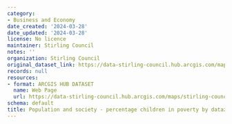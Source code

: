 ```yaml
---
category:
- Business and Economy
date_created: '2024-03-28'
date_updated: '2024-03-28'
license: No licence
maintainer: Stirling Council
notes: ''
organization: Stirling Council
original_dataset_link: https://data-stirling-council.hub.arcgis.com/maps/stirling-council::population-and-society-percentage-children-in-poverty-by-datazone
records: null
resources:
- format: ARCGIS HUB DATASET
  name: Web Page
  url: https://data-stirling-council.hub.arcgis.com/maps/stirling-council::population-and-society-percentage-children-in-poverty-by-datazone
schema: default
title: Population and society - percentage children in poverty by datazone
---
```

